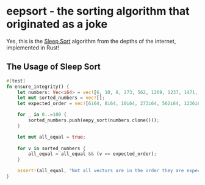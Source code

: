 # eepsort - the sorting algorithm that originated as a joke

Yes, this is the [Sleep Sort](https://www.reddit.com/r/ProgrammerHumor/comments/77m8yt/sleep_sort/) algorithm from the depths of the internet, implemented in Rust!

## The Usage of Sleep Sort
```rust
#[test]
fn ensure_integrity() {
    let numbers: Vec<i64> = vec![6, 10, 8, 273, 562, 1269, 1237, 1471, 1236, 12783];
    let mut sorted_numbers = vec![];
    let expected_order = vec![6i64, 8i64, 10i64, 273i64, 562i64, 1236i64, 1237i64, 1471i64, 12783i64];

    for _ in 0..=100 {
        sorted_numbers.push(eepy_sort(numbers.clone()));
    }

    let mut all_equal = true;
    
    for v in sorted_numbers {
        all_equal = all_equal && (v == expected_order);
    }

    assert!(all_equal, "Not all vectors are in the order they are expected to be in.");
}
```
